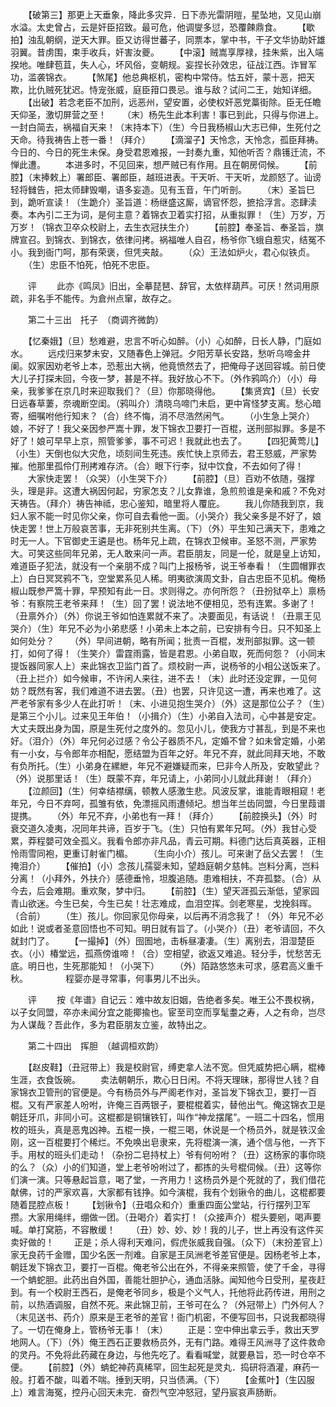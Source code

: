 <!-- { "loadSidebar": true } -->
　　【破第三】那更上天垂象，降此多灾异．日下赤光雷阴暟，星坠地，又见山崩水溢。太史曾占，云是奸臣招致。最可危，他调燮多愆，恐覆餗鼎食。
　　【歇拍】浊乱朝纲，逆天大罪。臣又访得世蕃子，同票本，掌中书，干子文华协助奸雄羽翼。昔虏围，束手收兵，奸害汝夔。
　　【中滚】贼嵩享厚禄，挂朱紫，出入端揆地。唯肆苞苴，失人心，坏风俗，变朝规。妄捏长孙效忠，征战江西。诈冒军功，滥袭锦衣。
　　【煞尾】他总典枢机，密构中常侍。怙五奸，蒙十恶，把天欺，比仇贼死犹迟。恃宠张威，庭臣箝口畏忌。谁与敌？试问二王，始知详细。
　　【出破】若念老臣不加刑，远恶州，望安置，必使权奸恶党藁街除。臣无任瞻天仰圣，激切屏营之至！
　　（末）杨先生此本利害！事已到此，只得与你进上。一封白简去，祸福自天来！（末持本下）（生）今日我杨椒山大志已伸，生死付之天命。待我祷告上苍一番！（拜介）
　　【滴溜子】天怜念，天怜念，孤臣拜祷。今日的、今日的死生未保。身受君恩难报，一封奏九重，知他听否？鼎镬迁流，不惮此遭。
　　本进多时，不见回来，想严贼已有作用。且在朝房伺候。
　　【前腔】（末捧敕上）署郎臣、署郎臣，越班进表。干天听、干天听，龙颜怒了。讪谤轻将雠告，把太师肆毁嘲，语多妄造。见有玉音，午门听剖。
　　（末）圣旨巳到，跪听宣读！（生跪介）圣旨道：杨继盛这厮，谪官怀怨，摭拾浮言。恣肆渎奏。本內引二王为词，是何主意？着锦衣卫着实打招，从重拟罪！（生）万岁，万万岁！（锦衣卫卒众校尉上，去生衣冠扶生介）
　　【前腔】奉圣旨、奉圣旨，旗牌宣召。到锦衣、到锦衣，依律问拷。祸福唯人自召，杨爷你飞蛾自惹灾，结冤不小。我到衙门呵，那有荣褒，但凭夹敲。
　　（众）王法如炉火，君心似铁贞。
　　（生）忠臣不怕死，怕死不忠臣。

　　评
　　此亦《鸣凤》旧出，全摹琵琶、辞官，太依样葫芦。可厌！然词用原疏，非名手不能传。为倉州点窜，故存之。

　　第二十三出　托子　（商调齐微韵）

　　【忆秦娥】（旦）愁难避，忠言不听心如醉。（小）心如醉，日长人静，门庭如水。
　　远戍归来梦未安，又随春色上弹冠。夕阳芳草长安路，愁听乌啼金井阑。奴家因劝老爷上本，恐惹出大祸，他竟愤然去了，把俺母子送回容城。前日使大儿子打探未回，今夜一梦，甚是不祥。我好放心不下。（外作鸦鸣介）（小）母亲，我爹爹在京几时来迎取我们？（旦）你那晓得他。
　　【集贤宾】（旦）长安日远春草萋，奈魂断空闺。（鸦叫介）清晓乌啼门未启，更中宵怪梦支离。愁心暗寄，细嘱咐他行知末？（合）终不悔，消不尽浩然闲气。
　　（小生急上哭介）娘，不好了！我父亲因参严嵩十罪，发下锦衣卫要打一百棍，送刑部拟罪。多是不好了！娘可早早上京，照管爹爹，事不可迟！我就此也去了。
　　【四犯黄莺儿】（小生）天倒也似大灾危，顷刻间生死违。疾忙快上京师去，君王怒威，严家势摧。他那里孤伶仃刑拷难存济。（合）眼下行李，狱中饮食，不去如何了得！
　　大家快走罢！（众哭）（小生哭下介）
　　【前腔】（旦）百劝不依随，强撑头，理是非。这遭大祸因何起，穷家怎支？儿女靠谁，急煎煎谁是亲和戚？不免对天祷告。（拜介）祷告神祗，忠心鉴知，暗里将人覆庇。
　　我儿你随我到京，我妇人家不能一时见你父亲，你可自去看他一面。（小哭介）我父亲多是不好了，娘快走罢！世上万般哀苦事，无非死别共生离。（下）（外）平生知己满天下，患难之时无一人。下官御史王遴是也。杨年兄上疏，在锦衣卫候审。圣怒不测，严家势大。可笑这些同年兄弟，无人敢来问一声。君臣朋友，同是一伦，就是皇上访知，难道臣子犯法，就没有一个亲朋不成？叫门上报杨爷，说王爷奉看！（生圆帽罪衣上）白日冥冥鸦不飞，空堂累系见人稀。明夷欲演周文卦，自古忠臣不见机。俺杨椒山既参严篙十罪，早预知有此一日。求则得之。亦何所怨？（丑扮狱卒上）禀杨爷：有察院王老爷来拜！（生）回了罢！说法地不便相见，恐有连累。多谢了！（丑禀外介）（外）你说王爷如怕连累就不来了。决要面见，有话说！（丑禀王见哭介）（生）年兄不必为小弟悲感！小弟未上本之前，已安排有今日。只不知圣上如何处分？
　　（外）早间进朝，略有所闻；批责一百棍，发刑部拟罪。这一顿打，如何了得！（生笑介）雷霆雨露，皆是君恩。小弟自取，死而何怨？（小同末提饭器同家人上）来此锦衣卫监门首了。烦校尉一声，说杨爷的小相公送饭来了。（丑上拦介）如今候审，不许闲人来往，进不去！（末）此时还没定罪，一见何妨？既然有客，我们难道不进去罢。（丑）也罢，只许见这一遭，再来也难了。这严老爷家有多少人在此打听！（末、小进见抱生哭介）（外）这是那位公子？（生）是第三个小儿。过来见王年伯！（小揖介）（生）小弟自入法司，心中甚是安定。大丈夫既出身为国，原是生死付之度外的。忽见小儿，使我方寸甚乱，到是不来也好。（泪介）（外）年兄何必过感？令公子器质不凡，定婚不曾？如未曾定婚，小弟有一小女，与令郎年亦相配，愿结盟为百年之好。年兄不弃，就此同拜天地，不敢有负所托。（生）小弟身在縲紲，年兄不避嫌疑而来，巳非今人所及，安敢望此？（外）说那里话！（生）既蒙不弃，年兄请上，小弟同小儿就此拜谢！（拜介）
　　【泣颜回】（生）何幸结襟缡，顿教人感激生悲。风波反掌，谁能青眼相窥！老年兄，今日不弃呵，孤雏有依，免漂摇风雨遭倾圮。想当年兰齿同盟，今日里葭谱提携。
　　（外）年兄不弃，小弟也有一拜！（拜介）
　　【前腔换头】（外）时衰交道久凌夷，况同年共谛，百岁于飞。（生）只怕有累年兄呵。（外）我甘心受累，莽程嬰可效全孤义。我看令郎亦非凡品，青云可期。料德门达后真英器，正相怜雨雪同袍，更重订射雀门楣。
　　（生向小介）孩儿。可来谢了岳父去罢！（生掩泪介）
　　【催拍】（小）念孩儿孺婴未知，望趋庭朝夕慈帏。岂料分离，岂料分离！（小拜外，外扶介）感德垂怜，坦腹追随。患难相扶，不弃孤婺。（合）从今去，后会难期。重欢聚，梦中归。
　　【前腔】（生）望天涯孤云渐低，望家园青山欲迷。今生已矣，今生已矣！壮志难成，血泪空挥。剑老寒星，戈挽斜晖。（合前）
　　（生）孩儿。你回家见你母亲，以后再不消念我了！（外）年兄不必如此！说或者圣意回悟也不可知。明日就有旨了。（小哭介）（丑）老爷请回，不久就封门了。
　　【一撮掉】（外）囹圄地，击柝昼凄凄。（生）离别去，泪湿楚臣衣。（小）椿堂远，孤燕傍谁啼！（合）空相望，欲返又难追。轻分手，忧愁苦无底。明日也，生死那能知！（小哭下）
　　（外）陌路悠悠未可求，感君高义重千秋。
　　　　程婴亦是寻常事，何事男儿不出头。

　　评
　　按《年谱》自记云：难中故友旧姻，告绝者多矣。唯王公不畏权祸，以子女同盟，卒亦未闻分宜之能揶揄也。宦至司空而享髦耋之寿，人之有命，岂尽为人谋哉？吾此作，多为君臣朋友立鉴，故特出之。

　　第二十四出　挥胆　（越调桓欢韵）

　　【赵皮鞋】（丑冠带上）我是校尉官，缚吏拿人法不宽。但凭威势把心瞒，棍棒生涯，衣食饭碗。
　　卖法朝朝乐，欺心日日闲。不将天理昧，那得世人钱？自家锦衣卫管刑的官便是。今有杨员外与严阁老作对，圣旨发下锦衣卫，要打一百棍。又有严家差人吩咐，许俺三百两银子，要棍棍着实，替他出气。俺这锦衣卫是朝廷牙爪，非同小可。这棍都是铜镶铁钉，叫作“神龙摆尾”。一班二十四名，惯用枚的班头，真是恶鬼凶神。五棍一换，一棍三喝，休说是一个杨员外，就是铁汉金刚，这一百棍要打个稀烂。不免唤出皂隶来，先将棍演一演，通个信与他，一齐下手。用杖的班头们走动！（杂扮二皂持杖上）爷有何吩咐？（丑）这杨家的事你晓的么？（众）小的们知道，堂上老爷吩咐过了，都拣的头号棍伺候。（丑）这等你们演一演。只等悬起旨意，喝了堂，一齐用力！这杨员外是个死就的了，我们借花献佛，讨的严家欢喜，大家都有钱挣。如今演棍，我有个划锹令的曲儿，这棍都要随着昆腔点板！
　　【划锹令】（丑唱众和介）重重四面公堂站，行行摆列卫军攒。大家用绳绊，绷做一团。（丑喝介）着实打！（众接声介）棍头要剜，喝声要喊。单打窝筋，不容散缓！
　　（丑）妙、妙、妙！我的儿子，世上再没有这件买卖好做的！
　　正是；杀人得利天难问，假虎张威我自强。（众下）（末扮差官上）家无良药千金赠，国少名医一剂难。自家是王凤洲老爷差官便是。因杨老爷上本，朝廷发下锦衣卫，要打一百棍。俺老爷公出在外，不得亲来照管，使了千金，寻得一个蚺蛇胆。此药出自外国，善能壮胆护心，通血活脉。闻知他今日受刑，星夜赶到。有一个校尉王西石，是俺老爷同乡，极是个义气人，托他将此药传进，用刑之前，以热酒调服，自然不死。来此锦卫前，王爷可在么？（外冠带上）门外何人？（末见送书、药介）原来是王老爷的差官！衙门机密，不便写回书，只说我都晓得了。一切在俺身上，管杨爷无事！（末）
　　正是：空中伸出拿云手，救出天罗地网人。（下）（外）俺王西石正要救杨员外，无有门路。难得王风洲寻了这件救命的灵丹。不免将此药藏在身边，与他先吃了。看看喊堂，就要悬旨，恐一时仓卒不便。
　　【前腔】（外）蚺蛇神药真稀罕，回生起死是灵丸．捣研将酒灌，麻药一般。打着不酸，叫着不喘。捶到天明，只当债满。（下）
　　【金蕉叶】（生囚服上）难言海冤，控丹心回天未完．奋烈气空冲怒冠，望丹宸哀声肠断。

